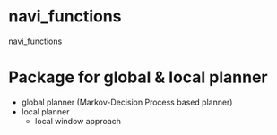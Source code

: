 # navi_functions
navi_functions

# Package for global & local planner 
 - global planner (Markov-Decision Process based planner)
 - local planner
    - local window approach
 
 
